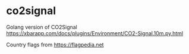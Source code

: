 # co2signal
Golang version of CO2Signal https://xbarapp.com/docs/plugins/Environment/CO2-Signal.10m.py.html

Country flags from https://flagpedia.net